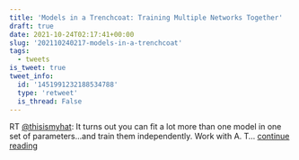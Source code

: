 ```yaml
---
title: 'Models in a Trenchcoat: Training Multiple Networks Together'
draft: true
date: 2021-10-24T02:17:41+00:00
slug: '202110240217-models-in-a-trenchcoat'
tags:
  - tweets
is_tweet: true
tweet_info:
  id: '1451991232188534788'
  type: 'retweet'
  is_thread: False
---
```




RT [@thisismyhat](https://x.com/thisismyhat): It turns out you can fit a lot more than one model in one set of parameters...and train them independently. Work with A. T… [continue reading](https://x.com/sytelus/status/1451991232188534788)

